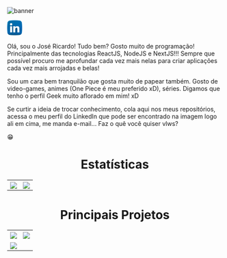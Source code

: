 <img alt="banner" src="./assets/Ricardo Oliveira.gif">

<a style="text-align: center;" href="https://www.linkedin.com/in/ricardo-oliveira-1307/"><img src="./assets/linkedin.png" width=35 height=35/></a>

Olá, sou o José Ricardo! Tudo bem?
Gosto muito de programação! Principalmente das tecnologias ReactJS, NodeJS e NextJS!!! Sempre que possível procuro me aprofundar cada vez mais nelas para criar aplicações cada vez mais arrojadas e belas!

Sou um cara bem tranquilão que gosta muito de papear também. Gosto de video-games, animes (One Piece é meu preferido xD), séries. Digamos que tenho o perfil Geek muito aflorado em mim! xD

Se curtir a ideia de trocar conhecimento, cola aqui nos meus repositórios, acessa o meu perfil do LinkedIn que pode ser encontrado na imagem logo ali em cima, me manda e-mail... Faz o quê você quiser vlws?

:grin:

<h1 align="center">Estatísticas</h1>


<table>
   <tr>
     <td><img width="500px" align="center" src="https://github-readme-stats.vercel.app/api?username=RicardoOliveiraFilho&show_icons=true" /></td>
     <td><img width="410px" align="center" src="https://github-readme-stats.vercel.app/api/top-langs/?username=RicardoOliveiraFilho&layout=compact" /></td>
   </tr> 
</table>

<h1 align="center">Principais Projetos</h1>

<table>
  <tr>
    <td>
      <a href="https://github.com/RicardoOliveiraFilho/Github-Explorer.git">
        <img width="450px" align="center" src="https://github-readme-stats.vercel.app/api/pin/?username=RicardoOliveiraFilho&show_owner=true&repo=Github-Explorer" />
      </a>
    </td>
    <td>
      <a href="https://github.com/RicardoOliveiraFilho/NLW06-letmeask.git">
        <img width="450px" align="center" src="https://github-readme-stats.vercel.app/api/pin/?username=RicardoOliveiraFilho&show_owner=true&repo=NLW06-letmeask" />
      </a>
    </td>
  </tr>
  <tr>
    <td>
      <a href="https://github.com/RicardoOliveiraFilho/NLW06-valoriza.git">
        <img width="450px" align="center" src="https://github-readme-stats.vercel.app/api/pin/?username=RicardoOliveiraFilho&show_owner=true&repo=NLW06-valoriza" />
      </a>
    </td>
  </tr>
</table>
